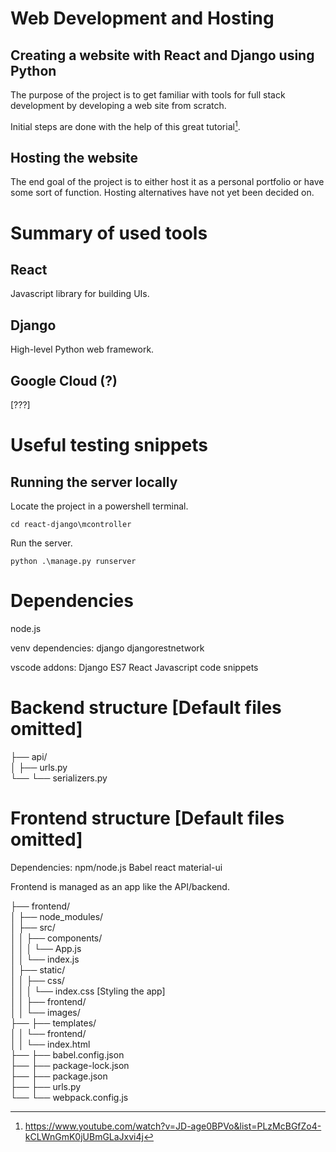 # Web Development and Hosting

## Creating a website with React and Django using Python
 
The purpose of the project is to get familiar with tools for full stack development by developing a web site from scratch.

Initial steps are done with the help of this great tutorial[^1].

## Hosting the website

The end goal of the project is to either host it as a personal portfolio or have some sort of function. Hosting alternatives have not yet been decided on.


# Summary of used tools

## React

Javascript library for building UIs.

## Django

High-level Python web framework.

## Google Cloud (?)

[???]


# Useful testing snippets

## Running the server locally

Locate the project in a powershell terminal.

```
cd react-django\mcontroller
```

Run the server.

```
python .\manage.py runserver
```


# Dependencies

node.js

venv dependencies:
django
djangorestnetwork

vscode addons:
Django
ES7 React
Javascript code snippets

# Backend structure [Default files omitted]

├── api/  
│   ├── urls.py  
└── └── serializers.py  

# Frontend structure [Default files omitted]

Dependencies:
npm/node.js
Babel
react
material-ui

Frontend is managed as an app like the API/backend.

├── frontend/  
│   ├── node_modules/  
│   ├── src/  
│   │   ├── components/  
│   │   │   └── App.js  
│   │   └── index.js  
│   ├── static/  
│   │   ├── css/  
│   │   │   └── index.css [Styling the app]  
│   │   ├── frontend/  
│   │   └── images/  
├── ├── templates/  
│   │   └── frontend/  
│   │       └── index.html  
├── ├── babel.config.json  
├── ├── package-lock.json  
├── ├── package.json  
├── ├── urls.py  
└── └── webpack.config.js  

[^1]: https://www.youtube.com/watch?v=JD-age0BPVo&list=PLzMcBGfZo4-kCLWnGmK0jUBmGLaJxvi4j    
